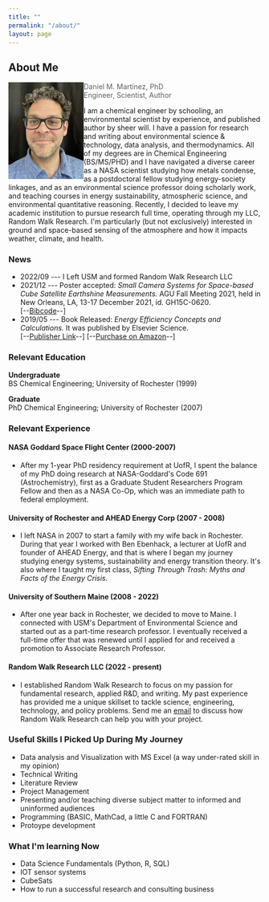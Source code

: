 ```yaml
---
title: ""
permalink: "/about/"
layout: page
---
```


## About Me

<img src="/assets/images/profile4.jpg" alt="DMM" width="150" align="left" />

<blockquote class="full-width"><p>Daniel M. Martínez, PhD<br>Engineer, Scientist, Author</p></blockquote>

I am a chemical engineer by schooling, an environmental scientist by experience, and published author by sheer will. I have a passion for research and writing about environmental science & technology, data analysis, and thermodynamics. All of my degrees are in Chemical Engineering (BS/MS/PHD) and I have navigated a diverse career as a NASA scientist studying how metals condense, as a postdoctoral fellow studying energy-society linkages, and as an environmental science professor doing scholarly work, and teaching courses in energy sustainability, atmospheric science, and environmental quantitative reasoning. Recently, I decided to leave my academic institution to pursue research full time, operating through my LLC, Random Walk Research. I'm particularly (but not exclusively) interested in ground and space-based sensing of the atmosphere and how it impacts weather, climate, and health. 

### News
* 2022/09 --- I Left USM and formed Random Walk Research LLC
* 2021/12 --- Poster accepted: _Small Camera Systems for Space-based Cube Satellite Earthshine Measurements._ AGU Fall Meeting 2021, held in New Orleans, LA, 13-17 December 2021, id. GH15C-0620. <br>[--<a href="https://ui.adsabs.harvard.edu/abs/2021AGUFMGH15C0620N/abstract" target="_blank">Bibcode</a>--]
* 2019/05 --- Book Released: _Energy Efficiency Concepts and Calculations._ It was published by Elsevier Science. <br>[--<a href="https://www.elsevier.com/books/energy-efficiency/martinez/978-0-12-812111-5" target="_blank">Publisher Link</a>--] [--<a href="https://www.amazon.com/Energy-Efficiency-Calculations-Daniel-Martinez/dp/0128121114" target="_blank">Purchase on Amazon</a>--]

### Relevant Education

**Undergraduate**<br>
BS Chemical Engineering; University of Rochester (1999)

**Graduate**<br>
PhD Chemical Engineering; University of Rochester (2007)

### Relevant Experience

#### NASA Goddard Space Flight Center (2000-2007)
* After my 1-year PhD residency requirement at UofR, I spent the balance of my PhD doing research at NASA-Goddard's Code 691 (Astrochemistry), first as a Graduate Student Researchers Program Fellow and then as a NASA Co-Op, which was an immediate path to federal employment.

#### University of Rochester and AHEAD Energy Corp (2007 - 2008)
* I left NASA in 2007 to start a family with my wife back in Rochester. During that year I worked with Ben Ebenhack, a lecturer at UofR and founder of AHEAD Energy, and that is where I began my journey studying energy systems, sustainability and energy transition theory. It's also where I taught my first class, _Sifting Through Trash: Myths and Facts of the Energy Crisis._

#### University of Southern Maine (2008 - 2022)
* After one year back in Rochester, we decided to move to Maine. I connected with USM's Department of Environmental Science and started out as a part-time research professor. I eventually received a full-time offer that was renewed until I applied for and received a promotion to Associate Research Professor.

#### Random Walk Research LLC (2022 - present)
* I established Random Walk Research to focus on my passion for fundamental research, applied R&D, and writing. My past experience has provided me a unique skillset to tackle science, engineering, technology, and policy problems. Send me an [email](mailto:daniel@randomwalkresearch.com) to discuss how Random Walk Research can help you with your project. 

### Useful Skills I Picked Up During My Journey
- Data analysis and Visualization with MS Excel (a way under-rated skill in my opinion)
- Technical Writing
- Literature Review
- Project Management
- Presenting and/or teaching diverse subject matter to informed and uninformed audiences
- Programming (BASIC, MathCad, a little C and FORTRAN)
- Protoype development

### What I'm learning Now
- Data Science Fundamentals (Python, R, SQL)
- IOT sensor systems
- CubeSats
- How to run a successful research and consulting business







